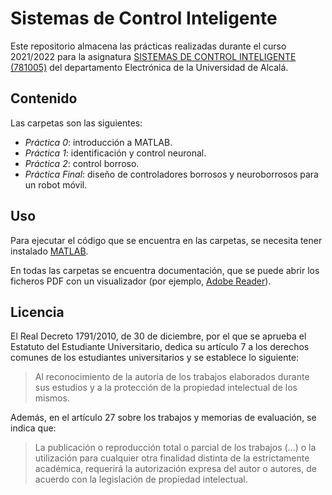 # Sistemas de Control Inteligente

Este repositorio almacena las prácticas realizadas durante el curso 2021/2022 para la asignatura [SISTEMAS DE CONTROL INTELIGENTE (781005)](https://www.uah.es/es/estudios/estudios-oficiales/grados/asignatura/Sistemas-de-Control-Inteligente-781005/) del departamento Electrónica de la Universidad de Alcalá.

## Contenido

Las carpetas son las siguientes:

- _Práctica 0_: introducción a MATLAB.
- _Práctica 1_: identificación y control neuronal.
- _Práctica 2_: control borroso.
- _Práctica Final_: diseño de controladores borrosos y neuroborrosos para un robot móvil.

## Uso

Para ejecutar el código que se encuentra en las carpetas, se necesita tener instalado [MATLAB](https://www.mathworks.com/products/matlab.html).

En todas las carpetas se encuentra documentación, que se puede abrir los ficheros PDF con un visualizador (por ejemplo, [Adobe Reader](https://get.adobe.com/es/reader/)).

## Licencia

El Real Decreto 1791/2010, de 30 de diciembre, por el que se aprueba el Estatuto del Estudiante Universitario, dedica su artículo 7 a los derechos comunes de los estudiantes universitarios y se establece lo siguiente:

> Al reconocimiento de la autoría de los trabajos elaborados durante sus estudios y a la protección de la propiedad intelectual de los mismos.

Además, en el artículo 27 sobre los trabajos y memorias de evaluación, se indica que:
> La publicación o reproducción total o parcial de los trabajos (...) o la utilización para cualquier otra finalidad distinta de la estrictamente académica, requerirá la autorización expresa del autor o autores, de acuerdo con la legislación de propiedad intelectual.
